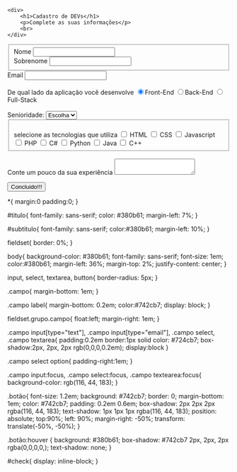 <!DOCTYPE html>
<html lang="en">
</head>
<meta charset="UTF-8">
<meta name="viewport" content="width=device-width, initial-scale=1.0">

<title>Cadastro</title>
<head>
<body>

    <div>
        <h1>Cadastro de DEVs</h1>
        <p>Complete as suas informações</p>
        <br>
    </div>

<form>
    <fieldset>
        <div>
            <label>Nome</label>
            <input type="text" name="nome" id="nome">
        </div>
    
<div>
<label class="Sobrenome">Sobrenome</label>
<input type="text" name="Sobrenome" id="Sobrenome">
</div>
</fieldset>

<div >
    <label>Email</label class="email">
    <input type="email" name="email" id="email">
</div class="campo">
<br>
<div>
    <label>De qual lado da aplicação você desenvolve</label>
    <label>
        <input type="radio" name="Devweb" value="FrontEnd"checked>Front-End
    </label>
    <label>
        <input type="radio" name="devweb" value="Back-End">Back-End
    </label>
    <label>
        <input type="radio" name="Devweb" value="Full-Stack">Full-Stack
    </label>
</div>
<br>
<div>
   <label>Senioridade:</label> 
   <select id="senioridade">
    <option selected disabled value="">Escolha</option>
   <option>Junior</option>
   <option>Pleno</option>
   <option>Sênior</option>
</div>

<fieldset>
    <div id="check">
    <br>
        <label>selecione as tecnologias que utiliza</label>
        <input type="checkbox" id="tecnologia1" name="tecnologia1" value="HTML">
        <label for="tecnologia1">HTML</label>
        <input type="checkbox" id="tecnologia2" name="tecnologia2" value="CSS">
        <label for="tecnologia2">CSS</label>
        <input type="checkbox" id="tecnologia3" name="tecnologia3" value="Javascript">
        <label for="tecnologia3">Javascript</label>
        <input type="checkbox" id="tecnologia4" name="tecnologia4" value="PHP">
        <label for="tecnologia4">PHP</label>
        <input type="checkbox" id="tecnologia5" name="tecnologia5" value="C#">
        <label for="tecnologia5">C#</label>
        <input type="checkbox" id="tecnologia6" name="tecnologia6" value="Python">
        <label for="tecnologia6">Python</label>
        <input type="checkbox" id="tecnologia7" name="tecnologia7" value="Java">
        <label for="tecnologia7">Java</label>
        <input type="checkbox" id="tecnologia8" name="tecnologia8" value="C++">
        <label for="tecnologia8">C++</label>
    </div>
</fieldset>

<div>
    <br>
    <label>Conte um pouco da sua experiência</label>
    <textarea></textarea>
</div>

<button type="submit">Concluido!!!</button>

</form>

</body>
</html>


*{
    margin:0
    padding:0;
}

#titulo{
    font-family: sans-serif;
    color: #380b61;
    margin-left: 7%;
}

#subtitulo{
    font-family: sans-serif;
    color:#380b61;
    margin-left: 10%;
}

fieldset{
    border: 0%;
}

body{
    background-color: #380b61;
    font-family: sans-serif;
    font-size: 1em;
    color:#380b61;
    margin-left: 36%;
    margin-top: 2%;
    justify-content: center;
}

input, select, textarea, button{
    border-radius: 5px;
}

.campo{
    margin-bottom: 1em;
}

.campo label{
    margin-bottom: 0.2em;
    color:#742cb7;
    display: block;
}

fieldset.grupo.campo{
float:left;
margin-right: 1em;
}

.campo input[type="text"], .campo input[type="email"], .campo select, .campo textarea{
    padding:0.2em
    border:1px solid color: #724cb7;
    box-shadow:2px, 2px, 2px rgb(0,0,0,0.2em);
    display:block
}

.campo select option{
    padding-right:1em;
}

.campo input:focus, .campo select:focus, .campo textearea:focus{
background-color: rgb(116, 44, 183);
}

.botão{
font-size: 1.2em;
background: #742cb7;
border: 0;
margin-bottom: 1em;
color: #742cb7;
padding: 0.2em 0.6em;
box-shadow: 2px 2px 2px rgba(116, 44, 183);
text-shadow: 1px 1px 1px rgba(116, 44, 183);
position: absolute;
top:90%;
left: 90%;
margin-right: -50%;
transform: translate(-50%, -50%);
}

.botão:houver {
    background: #380b61;
    box-shadow: #742cb7 2px, 2px, 2px rgba(0,0,0,0,); 
    text-shadow: none;
}

#check{
    display: inline-block;
}
